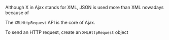 Although X in Ajax stands for XML, JSON is used more than XML nowadays because of 

The `XMLHttpRequest` API is the core of Ajax.

To send an HTTP request, create an `XMLHttpRequest` object

